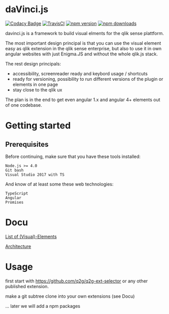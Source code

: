 # daVinci.js

[![Codacy Badge](https://api.codacy.com/project/badge/Grade/528f21b212c34df8b2a3023cb0f33d02)](https://app.codacy.com/app/konne/daVinci.js?utm_source=github.com&utm_medium=referral&utm_content=q2g/daVinci.js&utm_campaign=badger)
[![TravisCI](https://travis-ci.org/q2g/daVinci.js.svg?branch=master)](https://travis-ci.org/q2g/daVinci.js) 
[![npm version](https://badge.fury.io/js/davinci.js.svg)](https://www.npmjs.com/package/davinci.js) 
[![npm downloads](https://img.shields.io/npm/dt/davinci.js.svg)](https://www.npmjs.com/package/davinci.js)

davinci.js is a framework to build visual elments for the qlik sense plattform.

The most important design principal is that you can use the visual element easy
as qlik extension in the qlik sense enterprise, but also to use it in own
angular websites with just Enigma.JS and without the whole qlik.js stack.

The rest design principals:
* accessibility, screenreader ready and keybord usage / shortcuts
* ready for versioning, possibility to run different versions of the plugin or elements
  in one page
* stay close to the qlik ux

The plan is in the end to get even angular 1.x and angular 4+ elements out
of one codebase.

# Getting started

## Prerequisites

Before continuing, make sure that you have these tools installed:

    Node.js >= 4.0
    Git bash
    Visual Studio 2017 with TS

And know of at least some these web technologies:

    TypeScript
    Angular
    Promises

# Docu

[List of (Visual)-Elements](docs/elements.md)

[Architecture](docs/architecture.md)

# Usage

first start with https://github.com/q2g/q2g-ext-selector or any other published extension.

make a git subtree clone into your own extensions (see Docu)

... later we will add a npm packages
